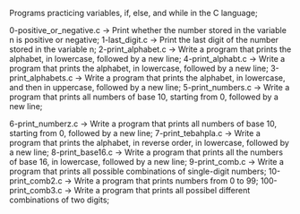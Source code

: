 Programs practicing variables, if, else, and while in the C language;

0-positive_or_negative.c ->  Print whether the number stored in the variable n is positive or negative;
1-last_digit.c -> Print the last digit of the number stored in the variable n;
2-print_alphabet.c -> Write a program that prints the alphabet, in lowercase, followed by a new line;
4-print_alphabt.c -> Write a program that prints the alphabet, in lowercase, followed by a new line;
3-print_alphabets.c -> Write a program that prints the alphabet, in lowercase, and then in uppercase, followed by a new line;
5-print_numbers.c -> Write a program that prints all numbers of base 10, starting from 0, followed by a new line;

6-print_numberz.c -> Write a program that prints all numbers of base 10, starting from 0, followed by a new line;
7-print_tebahpla.c -> Write a program that prints the alphabet, in reverse order, in lowercase, followed by a new line;
8-print_base16.c -> Write a program that prints all the numbers of base 16, in lowercase, followed by a new line;
9-print_comb.c -> Write a program that prints all possible combinations of single-digit numbers;
10-print_comb2.c -> Write a program that prints numbers from 0 to 99;
100-print_comb3.c -> Write a program that prints all possibel different combinations of two digits;
